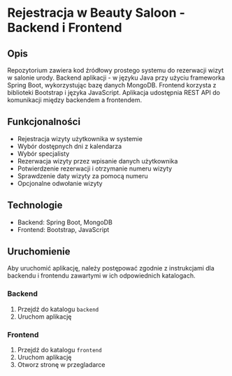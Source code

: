 # Rejestracja w Beauty Saloon - Backend i Frontend

## Opis
Repozytorium zawiera kod źródłowy prostego systemu do rezerwacji wizyt w salonie urody. Backend aplikacji - w języku Java przy użyciu frameworka Spring Boot, wykorzystując bazę danych MongoDB. Frontend korzysta z biblioteki Bootstrap i języka JavaScript. Aplikacja udostępnia REST API do komunikacji między backendem a frontendem.

## Funkcjonalności
- Rejestracja wizyty użytkownika w systemie
- Wybór dostępnych dni z kalendarza
- Wybór specjalisty
- Rezerwacja wizyty przez wpisanie danych użytkownika
- Potwierdzenie rezerwacji i otrzymanie numeru wizyty
- Sprawdzenie daty wizyty za pomocą numeru
- Opcjonalne odwołanie wizyty

## Technologie
- Backend: Spring Boot, MongoDB
- Frontend: Bootstrap, JavaScript

## Uruchomienie
Aby uruchomić aplikację, należy postępować zgodnie z instrukcjami dla backendu i frontendu zawartymi w ich odpowiednich katalogach.

### Backend
1. Przejdź do katalogu `backend`
2. Uruchom aplikację

### Frontend
1. Przejdź do katalogu `frontend`
2. Uruchom aplikację
3. Otworz stronę w przegladarce
